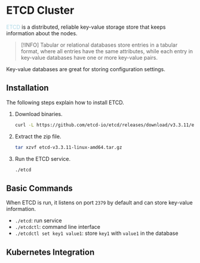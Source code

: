 # ETCD Cluster
<span style = "color:lightblue">ETCD</span> is a distributed, reliable key-value storage store that keeps information about the nodes.
> [!INFO]
> Tabular or relational databases store entries in a tabular format, where all entries have the same attributes, while each entry in key-value databases have one or more key-value pairs.

Key-value databases are great for storing configuration settings.

## Installation
The following steps explain how to install ETCD.
1. Download binaries.
   ```bash
   curl -L https://github.com/etcd-io/etcd/releases/download/v3.3.11/etcd-v3.3.11-linux-amd64.tar.gz -o etcd-v3.3.11-linux-amd64.tar.gz
	```
2. Extract the zip file.
   ```bash
   tar xzvf etcd-v3.3.11-linux-amd64.tar.gz
	```
1. Run the ETCD service.
   ```bash
   ./etcd
	```

## Basic Commands
When ETCD is run, it listens on port `2379` by default and can store key-value information.
- `./etcd`: run service
- `./etcdctl`: command line interface
- `./etcdctl set key1 value1`: store `key1` with `value1` in the database

## Kubernetes Integration
